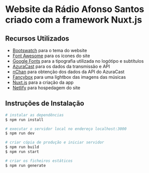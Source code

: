 # Website da Rádio Afonso Santos criado com a framework Nuxt.js

## Recursos Utilizados

- [Bootswatch](https://bootswatch.com/darkly) para o tema do website
- [Font Awesome](https://fontawesome.com/) para os ícones do site
- [Google Fonts](https://fonts.google.com/specimen/Bangers) para a tipografia utilizada no logótipo e subtítulos
- [AzuraCast](https://www.azuracast.com) para os dados da transmissão e API
- [nChan](https://github.com/slact/nchan.js/) para obtenção dos dados da API do AzuraCast
- [Fancybox](https://www.fancyapps.com/fancybox/3/) para uma lightbox das imagens das músicas
- [Nuxt.js](https://nuxtjs.org/) para a criação da app
- [Netlify](https://www.netlify.com/) para hospedagem do site

## Instruções de Instalação

```bash
# instalar as dependências
$ npm run install

# executar o servidor local no endereço localhost:3000
$ npm run dev

# criar cópia de produção e iniciar servidor
$ npm run build
$ npm run start

# criar os ficheiros estáticos
$ npm run generate
```
